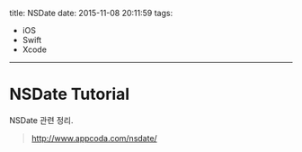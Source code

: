 title: NSDate
date: 2015-11-08 20:11:59
tags:
- iOS
- Swift
- Xcode 
---

NSDate Tutorial
====

NSDate 관련 정리. 

>http://www.appcoda.com/nsdate/ 